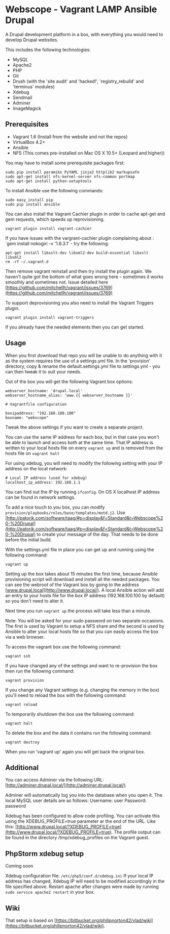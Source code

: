Webscope - Vagrant LAMP Ansible Drupal
======================================

A Drupal development platform in a box, with everything you would need to develop Drupal websites.

This includes the following technologies:

* MySQL
* Apache2
* PHP
* Git
* Drush (with the 'site audit' and 'hacked!', 'registry_rebuild' and 'terminus' modules)
* Xdebug
* Sendmail
* Adminer
* ImageMagick

Prerequisites
-------------

* Vagrant 1.6 (Install from the website and not the repos)
* VirtualBox 4.2+
* Ansible
* NFS (This comes pre-installed on Mac OS X 10.5+ (Leopard and higher))


You may have to install some prerequisite packages first:

    sudo pip install paramiko PyYAML jinja2 httplib2 markupsafe
    sudo apt-get install nfs-kernel-server nfs-common portmap
    sudo apt-get install python-setuptools

To install Ansible use the following commands:

    sudo easy_install pip
    sudo pip install ansible


You can also install the Vagrant Cachier plugin in order to cache apt-get and gem requests, which speeds up reprovisioning.

    vagrant plugin install vagrant-cachier

If you have issues with the vargrant-cachier plugin complaining about : `gem install nokogiri -v '1.6.3.1' - try the following:

    apt-get install libxslt-dev libxml2-dev build-essential libxslt libxml2
    rm -rf ~/.vagrant.d

Then remove vagrant reinstall and then try install the plugin again. We haven't quite got the bottom of what goes wrong here - sometimes it works smoothly and sometimes not. Issue detailed here [https://github.com/mitchellh/vagrant/issues/3769](https://github.com/mitchellh/vagrant/issues/3769)

To support deprovisioning you also need to install the Vagrant Triggers plugin.

    vagrant plugin install vagrant-triggers

If you already have the needed elements then you can get started.

Usage
-----

When you first download that repo you will be unable to do anything with it as the system requires the use of a settings.yml file. In the 'provision' directory, copy & rename the default.settings.yml file to settings.yml - you can then tweak it to suit your needs.

Out of the box you will get the following Vagrant box options:

    webserver_hostname: 'drupal.local'
    webserver_hostname_alias: 'www.{{ webserver_hostname }}'

    # Vagrantfile configuration

    boxipaddress: "192.168.100.100"
    boxname: "webscope"

Tweak the above settings if you want to create a separate project.

You can use the same IP address for each box, but in that case you won't be able to launch and access both at the same time.
That IP address is written to your local hosts file on every `vagrant up` and is removed from the hosts file on `vagrant halt`

For using xdebug, you will need to modify the following setting with your IP address on the local network:

    # Local IP address (used for xdebug)
    localhost_ip_address: 192.168.1.1

You can find out the IP by running `ifconfig`. On OS X localhost IP address can be found in network settings.

To add a nice touch to you box, you can modify `provision/playbooks/roles/base/templates/motd.j2`.
Use [http://patorjk.com/software/taag/#p=display&f=Standard&t=Webscope%20-%20Drupal](http://patorjk.com/software/taag/#p=display&f=Standard&t=Webscope%20-%20Drupal) to create your message of the day.
That needs to be done before the initial build.

With the settings.yml file in place you can get up and running using the following command:

    vagrant up

Setting up the box takes about 15 minutes the first time, because Ansible provisioning script will download and install all the needed packages.
You can see the webroot of the Vagrant box by going to the address [www.drupal.local](http://www.drupal.local/).
A local Ansible action will add an entry to your hosts file for the box IP address (192.168.100.100 by default) so you don't need to alter it.

Next time you run `vagrant up` the process will take less than a minute.

Note: You will be asked for your sudo password on two separate occasions. The first is used by Vagrant to setup a NFS share and the second is used by Ansible to alter your local hosts file so that you can easily access the box via a web browser.

To access the vagrant box use the following command:

    vagrant ssh

If you have changed any of the settings and want to re-provision the box then run the following command:

    vagrant provision

If you change any Vagrant settings (e.g. changing the memory in the box) you'll need to reload the box with the following command:

    vagrant reload

To temporarily shutdown the box use the following command:

    vagrant halt

To delete the box and the data it contains run the following command:

    vagrant destroy

When you run 'vagrant up' again you will get back the original box.

Additional
----------
You can access Adminer via the following URL:
[http://adminer.drupal.local/](http://adminer.drupal.local/)

Adminer will automatically log you into the database when you open it. The local MySQL user details are as follows:
Username: user
Password: password

Xdebug has been configured to allow code profiling. You can activate this using the XDEBUG_PROFILE=true parameter ar the end of the URL. Like this: [http://www.drupal.local/?XDEBUG_PROFILE=true](http://www.drupal.local/?XDEBUG_PROFILE=true).
The profile output can be found in the directory /tmp/xdebug_profiles on the Vagrant guest.

## PhpStorm xdebug setup ##
Coming soon

Xdebug configuration file: `/etc/php5/conf.d/xdebug.ini`
If your local IP address has changed, Xdebug IP will need to be modified accordingly in the file specified above.
Restart apache after changes were made by running `sudo service apache2 restart` in your box.

Wiki
----

That setup is based on [https://bitbucket.org/philipnorton42/vlad/wiki](https://bitbucket.org/philipnorton42/vlad/wiki).